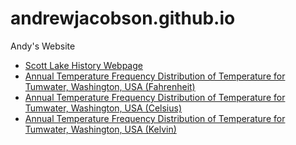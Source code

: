 # andrewjacobson.github.io
Andy's Website

* [Scott Lake History Webpage](http://andrewjacobson.github.io/Scott-Lake-History-Webpage/)
* [Annual Temperature Frequency Distribution of Temperature for Tumwater, Washington, USA (Fahrenheit)](Annual_Temperature_Frequency_Distribution_of_Temperature_for_Tumwater,_Washington,_USA_F.html)
* [Annual Temperature Frequency Distribution of Temperature for Tumwater, Washington, USA (Celsius)](Annual_Temperature_Frequency_Distribution_of_Temperature_for_Tumwater,_Washington,_USA_C.html)
* [Annual Temperature Frequency Distribution of Temperature for Tumwater, Washington, USA (Kelvin)](Annual_Temperature_Frequency_Distribution_of_Temperature_for_Tumwater,_Washington,_USA_K.html)
